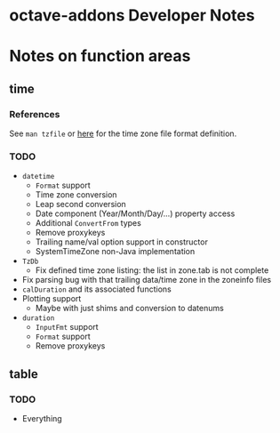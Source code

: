 octave-addons Developer Notes
=============================



# Notes on function areas

## time

### References

See `man tzfile` or [here](http://man7.org/linux/man-pages/man5/tzfile.5.html) for the time zone file format definition.

### TODO

* `datetime`
  * `Format` support
  * Time zone conversion
  * Leap second conversion
  * Date component (Year/Month/Day/...) property access
  * Additional `ConvertFrom` types
  * Remove proxykeys
  * Trailing name/val option support in constructor
  * SystemTimeZone non-Java implementation
* `TzDb`
  * Fix defined time zone listing: the list in zone.tab is not complete
* Fix parsing bug with that trailing data/time zone in the zoneinfo files
* `calDuration` and its associated functions
* Plotting support
  * Maybe with just shims and conversion to datenums
* `duration`
  * `InputFmt` support
  * `Format` support
  * Remove proxykeys


## table

### TODO

* Everything

##